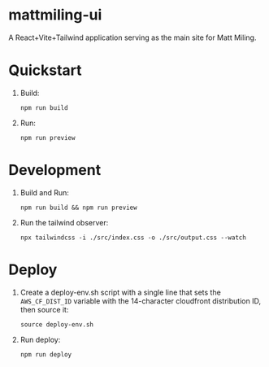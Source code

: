 # mattmiling-ui
A React+Vite+Tailwind application serving as the main site for Matt Miling.

# Quickstart

1. Build:

   ```
   npm run build
   ```

2. Run:

   ```
   npm run preview
   ```

# Development

1. Build and Run:

   ```
   npm run build && npm run preview
   ```

2. Run the tailwind observer:

   ```
   npx tailwindcss -i ./src/index.css -o ./src/output.css --watch
   ```

# Deploy

1. Create a deploy-env.sh script with a single line that sets the `AWS_CF_DIST_ID` variable with the 14-character cloudfront distribution ID, then source it:

   ```
   source deploy-env.sh
   ```

2. Run deploy:

   ```
   npm run deploy
   ```